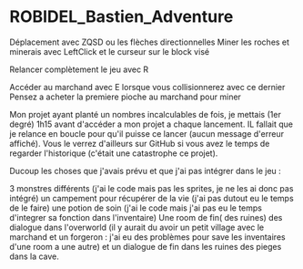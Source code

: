 # ROBIDEL_Bastien_Adventure

Déplacement avec ZQSD ou les flèches directionnelles
Miner les roches et minerais avec LeftClick et le curseur sur le block visé

Relancer complètement le jeu avec R

Accéder au marchand avec E lorsque vous collisionnerez avec ce dernier
Pensez a acheter la premiere pioche au marchand pour miner




Mon projet ayant planté un nombres incalculables de fois, je mettais (1er degré) 1h15 avant d'accéder a mon projet a chaque lancement. IL fallait que je relance en boucle pour qu'il puisse ce lancer (aucun message d'erreur affiché). Vous le verrez d'ailleurs sur GitHub si vous avez le temps de regarder l'historique (c'était une catastrophe ce projet).


Ducoup les choses que j'avais prévu et que j'ai pas intégrer dans le jeu :

3 monstres différents (j'ai le code mais pas les sprites, je ne les ai donc pas intégré)
un campement pour récupérer de la vie (j'ai pas dutout eu le temps de le faire)
une potion de soin (j'ai le code mais j'ai pas eu le temps d'integrer sa fonction dans l'inventaire)
Une room de fin( des ruines) 
des dialogue dans l'overworld (il y aurait du avoir un petit village avec le marchand et un forgeron : j'ai eu des problèmes pour save les inventaires d'une room a une autre) et un dialogue de fin dans les ruines
des pieges dans la cave.